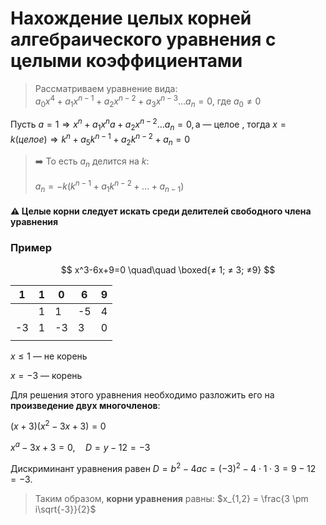 # Нахождение целых корней алгебраического уравнения с целыми коэффициентами

> Рассматриваем уравнение вида: \
> $a_0x^4 + a_1x^{n-1} + a_2x^{n-2} + a_3x^{n-3} … a_n = 0$, где $a_0≠0$

Пусть $a=1 ⇒ x^n + a_1x^na + a_2x^{n-2} \dots a_n = 0, \text{a --- целое}$
, тогда $x = k (целое) ⇒ k^n+a_5k^{n-1}+a_2k^{n-2}+a_n=0$

> :arrow_right: То есть $a_n$ делится на $k$:
> 
> $a_n = -k(k^{n-1}+a_1k^{n-2}+\dots+a_{n-1})$

#### :warning: Целые корни следует искать среди делителей свободного члена уравнения

### Пример

$$
x^3-6x+9=0 \quad\quad \boxed{≠ 1; ≠ 3; ≠9}
$$

| 1 | 1 | 0 | 6 | 9 |
| --- | --- | --- | --- | --- |
|  | 1 | 1 | -5 | 4 |
| -3 | 1 | -3 | 3 | 0 |
|  |  |  |  |  |

$x≤1$ — не корень

$x=-3$ — корень

Для решения этого уравнения необходимо разложить его на **произведение двух многочленов**:

$(x+3)(x^2-3x+3) = 0$

$x^a-3x+3=0,\quad D=y-12=-3$

Дискриминант уравнения равен $D = b^2 - 4ac = (-3)^2 - 4 \cdot 1 \cdot 3 = 9 - 12 = -3$.

> Таким образом, **корни уравнения** равны: 
$x_{1,2} = \frac{3 \pm i\sqrt{-3}}{2}$
